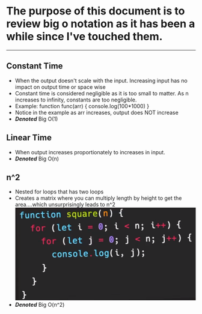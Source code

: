 # The purpose of this document is to review big o notation as it has been a while since I've touched them.

---

## Constant Time
- When the output doesn't scale with the input. Increasing input has no impact on output time or space wise
- Constant time is considered negligible as it is too small to matter. As n increases to infinity, constants are too negligible.
- Example: function func(arr) { console.log(100*1000) }
- Notice in the example as arr increases, output does NOT increase
- ***Denoted*** Big O(1)

## Linear Time
- When output increases proportionately to increases in input.
- ***Denoted*** Big O(n)

## n^2
- Nested for loops that has two loops
- Creates a matrix where you can multiply length by height to get the area....which unsurprisingly leads to n^2
![Big O(n^2)](./squared.PNG)
- ***Denoted*** Big O(n^2)